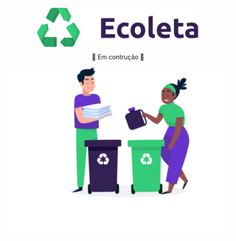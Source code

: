 <p align="center">
  <img src="assets/logo.svg" align="center" />
</p>
<p align="center">
🚧 Em contrução 🚧
</p>
<p align="center">
  <img src="assets/home-background.svg" align="center" />
</p>